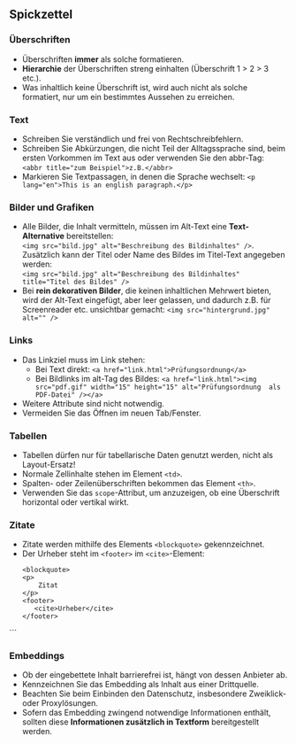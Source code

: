 ## Spickzettel

### Überschriften
* Überschriften **immer** als solche formatieren.
* **Hierarchie** der Überschriften streng einhalten (Überschrift 1 > 2 > 3 etc.).
* Was inhaltlich keine Überschrift ist, wird auch nicht als solche formatiert, nur um ein bestimmtes Aussehen zu erreichen.

### Text
* Schreiben Sie verständlich und frei von Rechtschreibfehlern.
* Schreiben Sie Abkürzungen, die nicht Teil der Alltagssprache sind, beim ersten Vorkommen im Text aus oder verwenden Sie den abbr-Tag:<br />
    `<abbr title="zum Beispiel">z.B.</abbr>`
* Markieren Sie Textpassagen, in denen die Sprache wechselt: 
	`<p lang="en">This is an english paragraph.</p>`


### Bilder und Grafiken
* Alle Bilder, die Inhalt vermitteln, müssen im Alt-Text eine **Text-Alternative** bereitstellen:<br/>
	`<img src="bild.jpg" alt="Beschreibung des Bildinhaltes" />`.
	Zusätzlich kann der Titel oder Name des Bildes im Titel-Text angegeben werden:<br/>
	`<img src="bild.jpg" alt="Beschreibung des Bildinhaltes" title="Titel des Bildes" />`
* Bei **rein dekorativen Bilder**, die keinen inhaltlichen Mehrwert bieten, wird der Alt-Text eingefügt, aber leer gelassen, und dadurch z.B. für Screenreader etc. unsichtbar gemacht:
  `<img src="hintergrund.jpg" alt="" />`

### Links
* Das Linkziel muss im Link stehen:
  * Bei Text direkt: `<a href="link.html">Prüfungsordnung</a>`
  * Bei Bildlinks im alt-Tag des Bildes: 
    `<a href="link.html"><img src="pdf.gif" width="15" height="15" alt="Prüfungsordnung  als PDF-Datei" /></a>`
* Weitere Attribute sind nicht notwendig.
* Vermeiden Sie das Öffnen im neuen Tab/Fenster.

### Tabellen
* Tabellen dürfen nur für tabellarische Daten genutzt werden, nicht als Layout-Ersatz!
* Normale Zellinhalte stehen im Element `<td>`.
* Spalten- oder Zeilenüberschriften bekommen das Element `<th>`.
* Verwenden Sie das `scope`-Attribut, um anzuzeigen, ob eine Überschrift horizontal oder vertikal wirkt.

### Zitate
* Zitate werden mithilfe des Elements `<blockquote>` gekennzeichnet.
* Der Urheber steht im `<footer>` im `<cite>`-Element:
  ```
  <blockquote>
  <p>
      Zitat
  </p>
  <footer>
     <cite>Urheber</cite>
  </footer>
</blockquote>```

### Embeddings
* Ob der eingebettete Inhalt barrierefrei ist, hängt von dessen Anbieter ab.
* Kennzeichnen Sie das Embedding als Inhalt aus einer Drittquelle.
* Beachten Sie beim Einbinden den Datenschutz, insbesondere Zweiklick- oder Proxylösungen.
* Sofern das Embedding zwingend notwendige Informationen enthält, sollten diese **Informationen zusätzlich in Textform** bereitgestellt werden.

